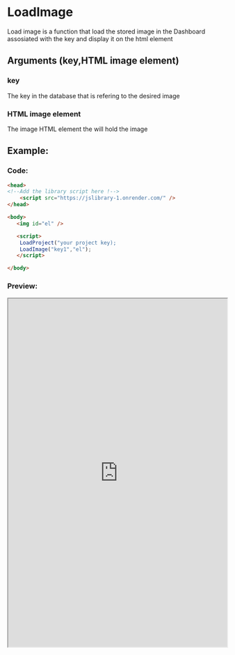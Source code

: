 # LoadImage
 Load image is a function that load the stored image in the Dashboard assosiated with the key and display it on the html element 
## Arguments (key,HTML image element)
### key 
The key in the database that is refering to the desired image
### HTML image element
The image HTML element the will hold the image

## Example:

### Code:
```html
<head>
<!--Add the library script here !-->
    <script src="https://jslibrary-1.onrender.com/" />
</head>

<body>
   <img id="el" />

   <script>
    LoadProject("your project key);
    LoadImage("key1","el");
   </script>

</body>
```

### Preview:
<iframe width="100%" height="800px" src="https://omaranbazna.github.io/Backend-Documentation-server/documentation/exampleProjects/c3example.html" ></iframe>
